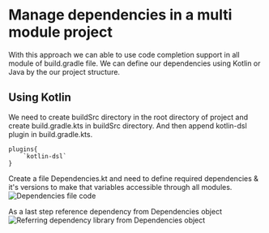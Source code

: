 # Manage dependencies in a multi module project
With this approach we can able to use code completion support in all module of build.gradle file. We can define our dependencies using Kotlin or Java by the our project structure.

## Using Kotlin
We need to create buildSrc directory in the root directory of project and create build.gradle.kts in buildSrc directory. And then append kotlin-dsl plugin in build.gradle.kts.

```
plugins{
    `kotlin-dsl`
}
```
Create a file Dependencies.kt and need to define required dependencies & it's versions to make that variables accessible through all modules.
![Dependencies file code](../assets/dependencies.jpg)

As a last step reference dependency from Dependencies object
![Referring dependency library from Dependencies object](../assets/refer_dependency.jpg)